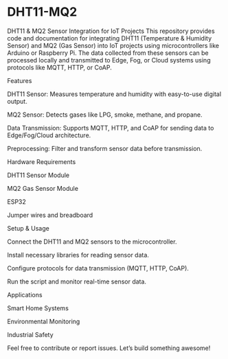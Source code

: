 # DHT11-MQ2
DHT11 &amp; MQ2 Sensor Integration for IoT Projects
This repository provides code and documentation for integrating DHT11 (Temperature & Humidity Sensor) and MQ2 (Gas Sensor) into IoT projects using microcontrollers like Arduino or Raspberry Pi. The data collected from these sensors can be processed locally and transmitted to Edge, Fog, or Cloud systems using protocols like MQTT, HTTP, or CoAP.

Features

DHT11 Sensor: Measures temperature and humidity with easy-to-use digital output.

MQ2 Sensor: Detects gases like LPG, smoke, methane, and propane.

Data Transmission: Supports MQTT, HTTP, and CoAP for sending data to Edge/Fog/Cloud architecture.

Preprocessing: Filter and transform sensor data before transmission.

Hardware Requirements

DHT11 Sensor Module

MQ2 Gas Sensor Module

ESP32

Jumper wires and breadboard

Setup & Usage

Connect the DHT11 and MQ2 sensors to the microcontroller.

Install necessary libraries for reading sensor data.

Configure protocols for data transmission (MQTT, HTTP, CoAP).

Run the script and monitor real-time sensor data.

Applications

Smart Home Systems

Environmental Monitoring

Industrial Safety

Feel free to contribute or report issues. Let’s build something awesome!

